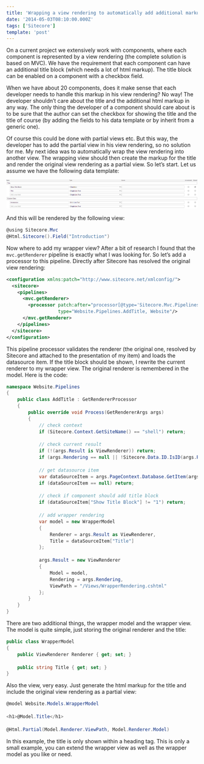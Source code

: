 ```yaml
---
title: 'Wrapping a view rendering to automatically add additional markup'
date: '2014-05-03T08:10:00.000Z'
tags: ['Sitecore']
template: 'post'
---
```


On a current project we extensively work with components, where each component
is represented by a view rendering (the complete solution is based on MVC). We
have the requirement that each component can have an additional title block
(which needs a lot of html markup). The title block can be enabled on a
component with a checkbox field.

When we have about 20 components, does it make sense that each developer needs
to handle this markup in his view rendering? No way! The developer shouldn’t
care about the title and the additional html markup in any way. The only thing
the developer of a component should care about is to be sure that the author can
set the checkbox for showing the title and the title of course (by adding the
fields to his data template or by inherit from a generic one).

Of course this could be done with partial views etc. But this way, the developer
has to add the partial view in his view rendering, so no solution for me. My
next idea was to automatically wrap the view rendering into another view. The
wrapping view should then create the markup for the title and render the
original view rendering as a partial view. So let’s start. Let us assume we have
the following data template:

![](./images/wrapping_item.png)

And this will be rendered by the following view:

```csharp
@using Sitecore.Mvc
@Html.Sitecore().Field("Introduction")
```

Now where to add my wrapper view? After a bit of research I found that the
`mvc.getRenderer` pipeline is exactly what I was looking for. So let’s add a
processor to this pipeline. Directly after Sitecore has resolved the original
view rendering:

```xml
<configuration xmlns:patch="http://www.sitecore.net/xmlconfig/">
  <sitecore>
    <pipelines>
      <mvc.getRenderer>
        <processor patch:after="processor[@type='Sitecore.Mvc.Pipelines.Response.GetRenderer.GetViewRenderer, Sitecore.Mvc']"
                   type="Website.Pipelines.AddTitle, Website"/>
      </mvc.getRenderer>
    </pipelines>
  </sitecore>
</configuration>
```

This pipeline processor validates the renderer (the original one, resolved by
Sitecore and attached to the presentation of my item) and loads the datasource
item. If the title block should be shown, I rewrite the current renderer to my
wrapper view. The original renderer is remembered in the model. Here is the
code:

```csharp
namespace Website.Pipelines
{
    public class AddTitle : GetRendererProcessor
    {
        public override void Process(GetRendererArgs args)
        {
            // check context
            if (Sitecore.Context.GetSiteName() == "shell") return;

            // check current result
            if (!(args.Result is ViewRenderer)) return;
            if (args.Rendering == null || !Sitecore.Data.ID.IsID(args.Rendering.DataSource)) return;

            // get datasource item
            var dataSourceItem = args.PageContext.Database.GetItem(args.Rendering.DataSource);
            if (dataSourceItem == null) return;

            // check if component should add title block
            if (dataSourceItem["Show Title Block"] != "1") return;

            // add wrapper rendering
            var model = new WrapperModel
            {
                Renderer = args.Result as ViewRenderer,
                Title = dataSourceItem["Title"]
            };

            args.Result = new ViewRenderer
            {
                Model = model,
                Rendering = args.Rendering,
                ViewPath = "/Views/WrapperRendering.cshtml"
            };
        }
    }
}
```

There are two additional things, the wrapper model and the wrapper view. The
model is quite simple, just storing the original renderer and the title:

```csharp
public class WrapperModel
{
    public ViewRenderer Renderer { get; set; }

    public string Title { get; set; }
}
```

Also the view, very easy. Just generate the html markup for the title and
include the original view rendering as a partial view:

```csharp
@model Website.Models.WrapperModel

<h1>@Model.Title</h1>

@Html.Partial(Model.Renderer.ViewPath, Model.Renderer.Model)
```

In this example, the title is only shown within a heading tag. This is only a
small example, you can extend the wrapper view as well as the wrapper model as
you like or need.
